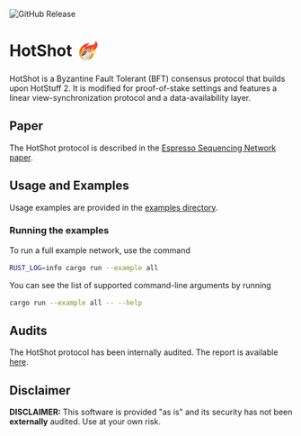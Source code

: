 ![GitHub Release](https://img.shields.io/github/v/release/EspressoSystems/HotShot)

# HotShot <img src="hotshot-emoji.png" alt="HotShot Emoji" height="40" style="vertical-align: middle;">

HotShot is a Byzantine Fault Tolerant (BFT) consensus protocol that builds upon HotStuff 2. It is modified for proof-of-stake settings and features a linear view-synchronization protocol and a data-availability layer.

## Paper
The HotShot protocol is described in the [Espresso Sequencing Network paper](https://eprint.iacr.org/2024/1189.pdf).

## Usage and Examples

Usage examples are provided in the [examples directory](./crates/examples).

### Running the examples
To run a full example network, use the command
```bash
RUST_LOG=info cargo run --example all
```

You can see the list of supported command-line arguments by running
```bash
cargo run --example all -- --help
```

## Audits
The HotShot protocol has been internally audited. The report is available [here](./audits/internal-reviews/EspressoHotshot-2024internal.pdf).

## Disclaimer

**DISCLAIMER:** This software is provided "as is" and its security has not been **externally** audited. Use at your own risk.

